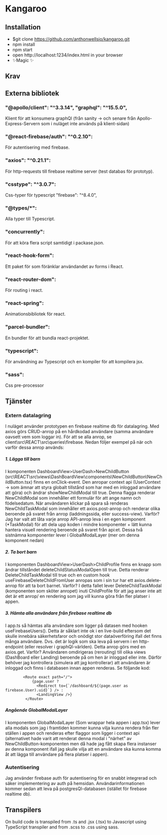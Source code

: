 # Kangaroo
## Installation

- $git clone https://github.com/anthonwellsjo/kangaroo.git
- npm install
- npm start
- open http://localhost:1234/index.html in your browser
- ✨Magic ✨

## Krav

## Externa bibliotek

### "@apollo/client": "^3.3.14", "graphql": "^15.5.0",
Klient för att konsumera graphQl (från sanity -> och senare från Apollo-Express-Servern som i nuläget inte används på klient-sidan)
### "@react-firebase/auth": "^0.2.10":
För autentisering med firebase.
### "axios": "^0.21.1":
För http-requests till firebase realtime server (test databas för prototyp).
### "csstype": "^3.0.7":
Css-typer för typescript
    "firebase": "^8.4.0",
### "@types/*":
Alla typer till Typescript.
### "concurrently":
För att köra flera script samtidigt i packase.json.
### "react-hook-form":
Ett paket för som föränklar användandet av forms i React.
### "react-router-dom":
För routing i react.
### "react-spring": 
Animationsbibliotek för react.
### "parcel-bundler":
En bundler för att bundla react-projektet.
### "typescript":
För användning av Typescript och en kompiler för att kompilera jsx.
### "sass":
Css pre-processor
    
## Tjänster
### Extern datalagring
I nuläget använder prototypen en firebase realtime db för datalagring. Med axios görs CRUD-anrop på en hårdkodad användare (samma användare oavsett vem som loggar in). För att se alla anrop, se client\src\REACT\src\queries\firebase\. Nedan följer exempel på när och varför dessa anrop används:

##### 1. Lägga till barn
I komponenten DashboardView>UserDash>NewChildButton (src\REACT\src\views\DashBoardView\components\NewChildButton\NewChildButton.tsx) finns en onClick-event. Den anropar context api (UserContext -> som ämnar att styra globalt tillstånd som har med en inloggad användare att göra) och ändrar showNewChildModal till true. Denna flagga renderar NewChildModal som innehåller ett formulär för att ange namn och födelsedatum. När användaren klickar på spara så renderas NewChildTaskModal som  innehåller ett axios.post-anrop och renderar olika beroende på svaret från anrop (laddningssida, eller success-view). 
Varför? Jag har valt att låta varje anrop API-anrop leva i en egen komponent (*TaskModal) för att dela upp koden i mindre komponenter + lätt kunna hantera visuell rendering beroende på svaret från api:et.
Dessa två sistnämna komponenter lever i GlobalModalLayer (mer om denna komponent nedan)

##### 2. Ta bort barn
I komponenten DashboardView>UserDash>ChildProfile finns en knapp som ändrar tillståndet deleteChildStatusModalOpen till true. Detta renderar DeleteChildTaskModal till true och en custom hook useFirebaseDeleteChildFromUser anropas som i sin tur har ett axios.delete-anrop för att ta bort barnet. 
Varför? I detta fallet lever DeleteChildTaskModal (komponenten som sköter anropet) inuti ChildProfile för att jag anser inte att det är ett anrop/ en rendering som jag vill kunna göra från fler platser i appen.

##### 3. Hämta alla användare från firebase realtime db
I app.ts så hämtas alla användare som ligger på datasen med hooken useFirebaseUsers().  Detta är såklart inte ok i en live-build eftersom det skulle innebära säkerhetsfaror och onödigt stor dataöverföring ifall det finns många användare. Dvs. det är logik som ska leva på servern i en http-endpoint (eller resolver i graphQl-världen). Detta anrop görs med en axios.get. 
Varför? Användaren omdirigeras (rerouting) till olika views (DashBoard eller Landing) beroende på om hen är inloggad eller inte. Därför behöver jag kontrollera (simulera att jag kontrollerar) att användaren är inloggad och finns i databasen innan appen renderas. Se följande kod:
``` 
        <Route exact path="/">
            {page.user ?
              <Redirect to={`/dashboard/${(page.user as firebase.User).uid}`} /> :
              <LandingView />}
         </Route>
```

##### Angående GlobalModalLayer
I komponenten GlobalModalLayer (Som wrappar hela appen i app.tsx) lever alla modals som jag i framtiden kommer kunna vilja kunna rendera från fler ställen i appen och renderas efter flaggor som ligger i context api (alternativet hade varit att renderat denna modal i "närhet" av NewChildButton-komponenten men då hade jag fått skapa flera instanser av denna komponent ifall jag skulle vilja att en användare ska kunna komma åt att lägga till användare på flera platser i appen).



### Autentisering
Jag använder firebase auth för autentisering för en snabbt integrerad och säker implementering av auth på hemsidan. Användarinformationen kommer sedan att leva på postgresQl-databasen (istället för firebase realtime db).


## Transpilers
On build code is transpiled from .ts and .jsx (.tsx) to Javascript using TypeScript transpiler
and from .scss to .css using sass.
